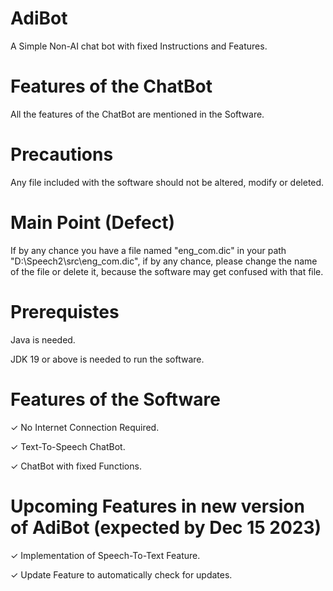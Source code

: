 # AdiBot
A Simple Non-AI chat bot with fixed Instructions and Features.
# Features of the ChatBot
All the features of the ChatBot are mentioned in the Software.
# Precautions
Any file included with the software should not be altered, modify or deleted.
# Main Point (Defect)
If by any chance you have a file named "eng_com.dic" in your path "D:\Speech2\src\eng_com.dic", if by any chance, please change the name of the file or delete it, because the software may get confused with that file.
# Prerequistes
Java is needed.

JDK 19 or above is needed to run the software.

# Features of the Software
✓ No Internet Connection Required.

✓ Text-To-Speech ChatBot.

✓ ChatBot with fixed Functions.

# Upcoming Features in new version of AdiBot (expected by Dec 15 2023)
✓ Implementation of Speech-To-Text Feature.

✓ Update Feature to automatically check for updates.

